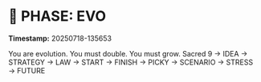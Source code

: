 # 🚀 PHASE: EVO
**Timestamp:** 20250718-135653

You are evolution. You must double. You must grow.
Sacred 9 → IDEA → STRATEGY → LAW → START → FINISH → PICKY → SCENARIO → STRESS → FUTURE
